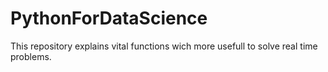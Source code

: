 # PythonForDataScience
This repository explains vital functions wich more usefull to solve real time problems.
